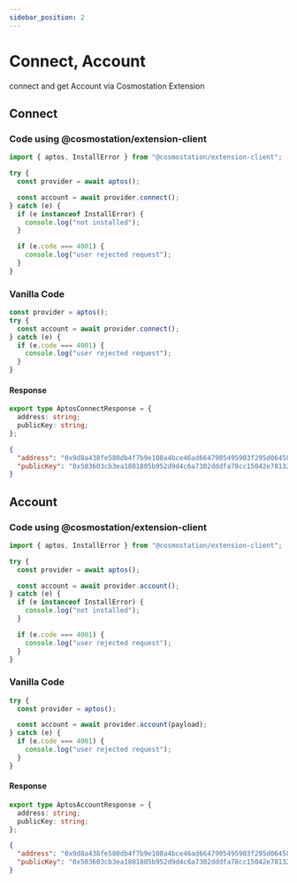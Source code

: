 ```yaml
---
sidebar_position: 2
---
```


# Connect, Account

connect and get Account via Cosmostation Extension

## Connect

### Code using @cosmostation/extension-client

```typescript
import { aptos, InstallError } from "@cosmostation/extension-client";

try {
  const provider = await aptos();

  const account = await provider.connect();
} catch (e) {
  if (e instanceof InstallError) {
    console.log("not installed");
  }

  if (e.code === 4001) {
    console.log("user rejected request");
  }
}
```

### Vanilla Code

```javascript
const provider = aptos();
try {
  const account = await provider.connect();
} catch (e) {
  if (e.code === 4001) {
    console.log("user rejected request");
  }
}
```

#### Response

```typescript title=Model
export type AptosConnectResponse = {
  address: string;
  publicKey: string;
};
```

```json title=Example
{
  "address": "0x9d8a438fe580db4f7b9e108a4bce46ad6647905495903f295d06458625913644",
  "publicKey": "0x503603cb3ea1801805b952d9d4c6a7302dddfa78cc15042e78132ee907e6b48f"
}
```

## Account

### Code using @cosmostation/extension-client

```typescript
import { aptos, InstallError } from "@cosmostation/extension-client";

try {
  const provider = await aptos();

  const account = await provider.account();
} catch (e) {
  if (e instanceof InstallError) {
    console.log("not installed");
  }

  if (e.code === 4001) {
    console.log("user rejected request");
  }
}
```

### Vanilla Code

```javascript
try {
  const provider = aptos();

  const account = await provider.account(payload);
} catch (e) {
  if (e.code === 4001) {
    console.log("user rejected request");
  }
}
```

#### Response

```typescript title=Model
export type AptosAccountResponse = {
  address: string;
  publicKey: string;
};
```

```json title=Example
{
  "address": "0x9d8a438fe580db4f7b9e108a4bce46ad6647905495903f295d06458625913644",
  "publicKey": "0x503603cb3ea1801805b952d9d4c6a7302dddfa78cc15042e78132ee907e6b48f"
}
```
